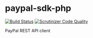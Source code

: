 paypal-sdk-php
==============

[![Build Status](https://travis-ci.org/Onend/paypal-sdk-php.svg?branch=master)](https://travis-ci.org/Onend/paypal-sdk-php)
[![Scrutinizer Code Quality](https://scrutinizer-ci.com/g/Onend/paypal-sdk-php/badges/quality-score.png?s=06eeb5c2aa5029ad1d08f09fdc5a4ae2ebaeefd2)](https://scrutinizer-ci.com/g/Onend/paypal-sdk-php/)

PayPal REST API client
